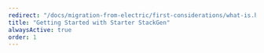 ```yaml
---
redirect: "/docs/migration-from-electric/first-considerations/what-is.html"
title: "Getting Started with Starter StackGen"
alwaysActive: true
order: 1
---
```

